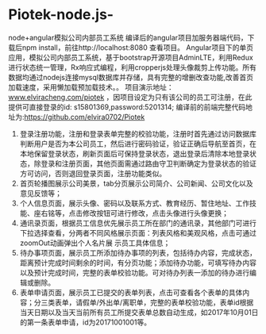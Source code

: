 # Piotek-node.js-
node+angular模拟公司内部员工系统
编译后的angular项目加服务器端代码，下载后npm install，前往http://localhost:8080 查看项目。
Angular项目下的单页应用，模拟公司内部员工系统，基于bootstrap开源项目AdminLTE，利用Redux进行状态统一管理，Rx响应式编程，利用cropperjs处理头像裁剪上传功能。所有数据均通过nodejs连接mysql数据库并存储，具有完整的增删改查功能,改善首页加载速度，采用懒加载预加载技术。。
项目演示地址：www.elviracheng.com/piotek ，因项目设定为只有该公司的员工可注册，在此提供可直接登录的id: s15801369,password:5201314;
编译前的前端完整代码地址为:https://github.com/elvira0702/Piotek
1.	登录注册功能，注册和登录表单完整的校验功能，注册时首先通过访问数据库判断用户是否为本公司员工，然后进行密码验证，验证正确后导航至首页，在本地保留登录状态，刷新页面后可保持登录状态，退出登录后清除本地登录状态，除登录和注册页面，其他页面需通过路由守卫判断确定为登录状态的验证方可访问，否则退回登录页面，注册功能类似。
2.	首页轮播图展示公司美景，tab分页展示公司简介、公司新闻、公司文化以及意见反馈等；
3.	个人信息页面，展示头像、密码以及联系方式、教育经历、暂住地址、工作技能、座右铭等，点击修改按钮可进行修改，点击头像进行头像更换；
4.	通讯录页面，根据员工信息优先展示员工所在部门的通讯录，其他部门可进行下拉选择查看，分两者不同风格展示页面：列表风格和美观风格，点击可通过zoomOut动画弹出个人名片展
示员工具体信息；
5.	待办事项页面，展示员工所添加待办事项的列表，包括待办内容，完成状态，距离预计完成时间剩余的时间，有分页功能；添加待办功能，可填写待办内容以及预计完成时间，完整的表单校验功能。可对待办列表一添加的待办进行编辑或删除。
6.	表单申请页面，展示员工已提交的表单列表，点击可查看各个表单的具体内容；分三类表单，请假单/外出单/离职单，完整的表单校验功能，表单id根据当天日期以及当天当前所有员工所提交表单总数自动生成，如2017年10月01日的第一条表单申请，id为20171001001等。
